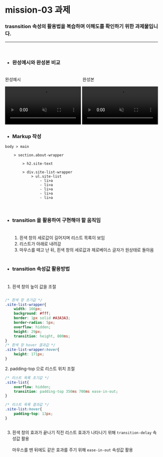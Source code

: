 # mission-03 과제 
### trasnsition 속성의 활용법을 복습하며 이해도를 확인하기 위한 과제물입니다.
---

<br>

- ### 완성예시와 완성본 비교
<br>

<div>완성예시</div>
<div class="left">완성본</div>

<video src="./%EC%99%84%EC%84%B1%EC%98%88%EC%8B%9C.mp4" controls title="완성예시" class="complete" autoplay muted></video>
<video src="./%EC%99%84%EC%84%B1%EB%B3%B8.mp4" controls title="완성본" class="complete" autoplay muted></video>


<style>
    .complete{
        width: 250px;
        display:inline-block;
    }

    div{
        display:inline-block;
    }

    .left{
        margin-left:200px;
    }

</style>

- ### Markup 작성

```
body > main

    > section.about-wrapper

        > h2.site-text

        > div.site-list-wrapper
            > ul.site-list
                - li>a
                - li>a
                - li>a
                - li>a
                - li>a
```
<br>

- ### transition 을 활용하여 구현해야 할 움직임 <br><br>
    1. 흰색 창의 세로값이 길어지며 리스트 목록이 보임
    2. 리스트가 아래로 내려감
    3. 마우스를 떼고 난 뒤, 흰색 창의 세로값과 제로베이스 글자가 원상태로 돌아옴

    <br>
- ### transition 속성값 활용방법 <br><br>

1. 흰색 창의 높이 값을 조절
```css
/* 흰색 창 초기값 */
.site-list-wrapper{
    width: 166px;
    background: #fff;
    border: 1px solid #A3A3A3;
    border-radius: 5px;
    overflow: hidden;
    height: 29px;
    transition: height, 800ms;
}
/* 흰색 창 hover 결과값 */
.site-list-wrapper:hover{
    height: 171px;
}
```
<br>
    2. padding-top 으로 리스트 위치 조절
<br>

```CSS
/* 리스트 목록 초기값 */
.site-list{
    overflow: hidden;
    transition: padding-top 350ms 700ms ease-in-out;
}

/* 리스트 목록 결과값 */
.site-list:hover{
    padding-top: 13px;
}
```
<br>

3. 흰색 창의 효과가 끝나기 직전 리스트 효과가 나타나기 위해 `transition-delay` 속성값 활용
<br><br>
마우스를 뗀 뒤에도 같은 효과를 주기 위해 `ease-in-out` 속성값 활용

